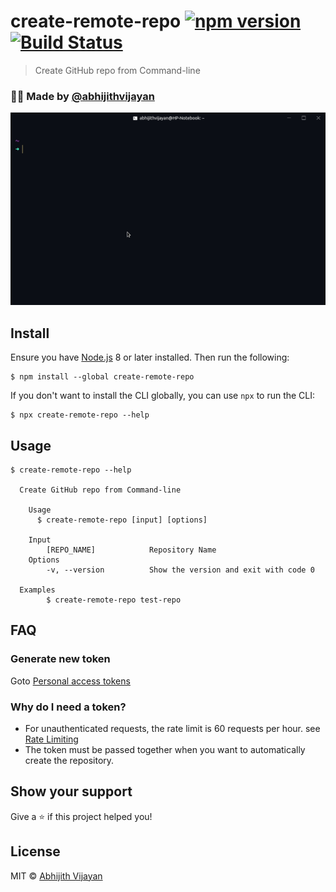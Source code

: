 # create-remote-repo [![npm version](https://img.shields.io/npm/v/create-remote-repo)](https://www.npmjs.com/package/create-remote-repo) [![Build Status](https://travis-ci.com/abhijithvijayan/create-remote-repo-cli.svg?token=bJxrXYoNqDthzrKNTKiz&branch=master)](https://travis-ci.com/abhijithvijayan/create-remote-repo-cli)

> Create GitHub repo from Command-line

### 🙋‍♂️ Made by [@abhijithvijayan](https://twitter.com/_abhijithv)

<img src="demo.gif" width="752">

## Install

Ensure you have [Node.js](https://nodejs.org) 8 or later installed. Then run the following:

```
$ npm install --global create-remote-repo
```

If you don't want to install the CLI globally, you can use `npx` to run the CLI:

```
$ npx create-remote-repo --help
```

## Usage

```
$ create-remote-repo --help

  Create GitHub repo from Command-line

	Usage
	  $ create-remote-repo [input] [options]

	Input
		[REPO_NAME]	           Repository Name
	Options
		-v, --version          Show the version and exit with code 0

  Examples
		$ create-remote-repo test-repo
```

## FAQ

### Generate new token

Goto [Personal access tokens](https://github.com/settings/tokens)

### Why do I need a token?

- For unauthenticated requests, the rate limit is 60 requests per
  hour.
  see [Rate Limiting](https://developer.github.com/v3/#rate-limiting)
- The token must be passed together when you want to automatically
  create the repository.

## Show your support

Give a ⭐️ if this project helped you!

## License

MIT © [Abhijith Vijayan](https://abhijithvijayan.in)
